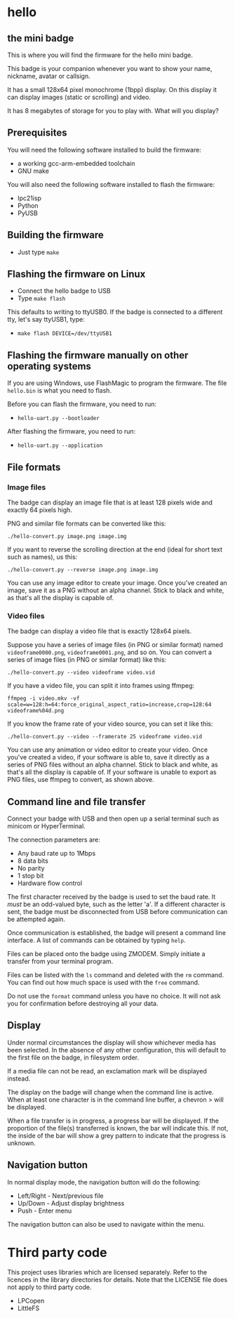 # hello
## the mini badge

This is where you will find the firmware for the hello mini badge.

This badge is your companion whenever you want to show your name, nickname, avatar or callsign.

It has a small 128x64 pixel monochrome (1bpp) display. On this display it can display images (static or scrolling) and video.

It has 8 megabytes of storage for you to play with. What will you display?

## Prerequisites

You will need the following software installed to build the firmware:

* a working gcc-arm-embedded toolchain
* GNU make

You will also need the following software installed to flash the firmware:

* lpc21isp
* Python
* PyUSB

## Building the firmware

* Just type `make`

## Flashing the firmware on Linux

* Connect the hello badge to USB
* Type `make flash`

This defaults to writing to ttyUSB0. If the badge is connected to a different tty, let's say ttyUSB1, type:

* `make flash DEVICE=/dev/ttyUSB1`

## Flashing the firmware manually on other operating systems

If you are using Windows, use FlashMagic to program the firmware. The file `hello.bin` is what you need to flash.

Before you can flash the firmware, you need to run:

* `hello-uart.py --bootloader`

After flashing the firmware, you need to run:

* `hello-uart.py --application`

## File formats

### Image files

The badge can display an image file that is at least 128 pixels wide and exactly 64 pixels high.

PNG and similar file formats can be converted like this:

`./hello-convert.py image.png image.img`

If you want to reverse the scrolling direction at the end (ideal for short text such as names), us this:

`./hello-convert.py --reverse image.png image.img`

You can use any image editor to create your image. Once you've created an image, save it as a PNG without
an alpha channel. Stick to black and white, as that's all the display is capable of.

### Video files

The badge can display a video file that is exactly 128x64 pixels.

Suppose you have a series of image files (in PNG or similar format) named `videoframe0000.png`, `videoframe0001.png`, and so on. You can convert a series of image files (in PNG or similar format) like this:

`./hello-convert.py --video videoframe video.vid`

If you have a video file, you can split it into frames using ffmpeg:

`ffmpeg -i video.mkv -vf scale=w=128:h=64:force_original_aspect_ratio=increase,crop=128:64 videoframe%04d.png`

If you know the frame rate of your video source, you can set it like this:

`./hello-convert.py --video --framerate 25 videoframe video.vid`

You can use any animation or video editor to create your video. Once you've created a video, if your software is
able to, save it directly as a series of PNG files without an alpha channel. Stick to black and white, as that's
all the display is capable of. If your software is unable to export as PNG files, use ffmpeg to convert, as shown
above.


## Command line and file transfer

Connect your badge with USB and then open up a serial terminal such as minicom or HyperTerminal.

The connection parameters are:

* Any baud rate up to 1Mbps
* 8 data bits
* No parity
* 1 stop bit
* Hardware flow control

The first character received by the badge is used to set the baud rate. It *must* be an odd-valued byte, such as the letter 'a'. If a different character is sent, the badge must be disconnected from USB before communication can be attempted again.

Once communication is established, the badge will present a command line interface. A list of commands can be obtained by typing `help`.

Files can be placed onto the badge using ZMODEM. Simply initiate a transfer from your terminal program.

Files can be listed with the `ls` command and deleted with the `rm` command. You can find out how much space is used with the `free` command.

Do not use the `format` command unless you have no choice. It will not ask you for confirmation before destroying all your data.

## Display

Under normal circumstances the display will show whichever media has been selected. In the absence of any other configuration, this will default to the first file on the badge, in filesystem order.

If a media file can not be read, an exclamation mark will be displayed instead.

The display on the badge will change when the command line is active. When at least one character is in the command line buffer, a chevron > will be displayed.

When a file transfer is in progress, a progress bar will be displayed. If the proportion of the file(s) transferred is known, the bar will indicate this. If not, the inside of the bar will show a grey pattern to indicate that the progress is unknown.


## Navigation button

In normal display mode, the navigation button will do the following:

* Left/Right - Next/previous file
* Up/Down - Adjust display brightness
* Push - Enter menu

The navigation button can also be used to navigate within the menu.

# Third party code

This project uses libraries which are licensed separately. Refer to the licences in the library directories for details.
Note that the LICENSE file does not apply to third party code.

* LPCopen
* LittleFS
